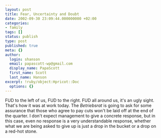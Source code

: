 ```yaml
---
layout: post
title: Fear, Uncertainty and Doubt
date: 2002-09-30 23:09:44.000000000 +02:00
categories:
- family
tags: []
status: publish
type: post
published: true
meta: {}
author:
  login: shanson
  email: papascott-wp@gmail.com
  display_name: PapaScott
  first_name: Scott
  last_name: Hanson
excerpt: !ruby/object:Hpricot::Doc
  options: {}
---
```

<p>FUD to the left of us, FUD to the right. FUD all around us, it's an ugly sight. That's how it was at work today. The <i>Betriebsrat</i> is going to ask for some assurance that those who agree to pay cuts won't be laid off at the end of the quarter. I don't expect management to give a concrete response, but in this case, even no response is a very understandable response, whether what we are being asked to give up is just a drop in the bucket or a drop on a red-hot stone.</p>
